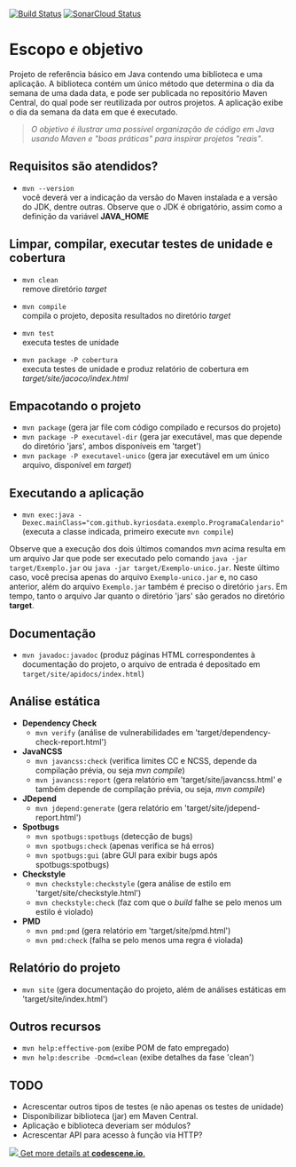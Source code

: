 [![Build Status](https://travis-ci.com/kyriosdata/exemplo.svg?branch=develop)](https://travis-ci.com/kyriosdata/exemplo)
[![SonarCloud Status](https://sonarcloud.io/api/project_badges/measure?project=com.github.kyriosdata%3Aexemplo%3Adevelop&metric=alert_status)](https://sonarcloud.io/dashboard?id=com.github.kyriosdata%3Aexemplo%3Adevelop)

# Escopo e objetivo
Projeto de referência básico em Java contendo uma biblioteca e uma aplicação. 
A biblioteca contém um único método que determina o dia da semana de uma 
dada data, e pode ser publicada no repositório Maven Central, do qual pode
ser reutilizada por outros projetos. A aplicação exibe o dia da semana da 
data em que é executado.

> _O objetivo é ilustrar uma possível organização de código em Java usando
Maven e "boas práticas" para inspirar projetos "reais"_.

## Requisitos são atendidos?
- `mvn --version`<br>
você deverá ver a indicação da versão do Maven instalada e
a versão do JDK, dentre outras. Observe que o JDK é obrigatório, assim como
a definição da variável **JAVA_HOME**


## Limpar, compilar, executar testes de unidade e cobertura
- `mvn clean`<br>
remove diretório _target_

- `mvn compile`<br>
compila o projeto, deposita resultados no diretório _target_

- `mvn test`<br>
executa testes de unidade

- `mvn package -P cobertura`<br>
executa testes de unidade e produz relatório de 
cobertura em _target/site/jacoco/index.html_

## Empacotando o projeto
- `mvn package` (gera jar file com código compilado e recursos do projeto)
- `mvn package -P executavel-dir` (gera jar executável, mas que depende do 
diretório 'jars', ambos disponíveis em 'target')
- `mvn package -P executavel-unico` (gera jar executável em um único arquivo, 
disponível em _target_)

## Executando a aplicação
- `mvn exec:java -Dexec.mainClass="com.github.kyriosdata.exemplo.ProgramaCalendario"` 
(executa a classe indicada, primeiro execute `mvn compile`)

Observe que a execução dos dois últimos comandos _mvn_ acima resulta em um 
arquivo Jar
que pode ser executado pelo comando `java -jar target/Exemplo.jar` ou
`java -jar target/Exemplo-unico.jar`. Neste último caso, você precisa apenas 
do arquivo `Exemplo-unico.jar` e, no caso anterior, além do 
arquivo `Exemplo.jar` também é preciso o diretório `jars`. Em tempo, tanto 
o arquivo Jar quanto o diretório 'jars' são gerados
no diretório **target**.

## Documentação
- `mvn javadoc:javadoc` (produz páginas HTML correspondentes à documentação 
do projeto, o arquivo de entrada é depositado em 
`target/site/apidocs/index.html`)

## Análise estática
- **Dependency Check**
  - `mvn verify` (análise de vulnerabilidades em 
  'target/dependency-check-report.html')
- **JavaNCSS**
  - `mvn javancss:check` (verifica limites CC e NCSS, depende da compilação
prévia, ou seja _mvn compile_)
  - `mvn javancss:report` (gera relatório em 'target/site/javancss.html' e 
também depende de compilação prévia, ou seja, _mvn compile_)
- **JDepend**
  - `mvn jdepend:generate` (gera relatório em 'target/site/jdepend-report.html')
- **Spotbugs**
  - `mvn spotbugs:spotbugs` (detecção de bugs)
   - `mvn spotbugs:check` (apenas verifica se há erros)
  - `mvn spotbugs:gui` (abre GUI para exibir bugs após spotbugs:spotbugs)
- **Checkstyle**
  - `mvn checkstyle:checkstyle` (gera análise de estilo em 
 'target/site/checkstyle.html')
  - `mvn checkstyle:check` (faz com que o _build_ falhe se pelo menos
um estilo é violado)
- **PMD**
  - `mvn pmd:pmd` (gera relatório em 'target/site/pmd.html')
  - `mvn pmd:check` (falha se pelo menos uma regra é violada)

## Relatório do projeto
- `mvn site` (gera documentação do projeto, além de análises estáticas em
'target/site/index.html')

## Outros recursos
- `mvn help:effective-pom` (exibe POM de fato empregado)
- `mvn help:describe -Dcmd=clean` (exibe detalhes da fase 'clean')

## TODO
- Acrescentar outros tipos de testes (e não apenas os testes de unidade)
- Disponibilizar biblioteca (jar) em Maven Central.
- Aplicação e biblioteca deveriam ser módulos?
- Acrescentar API para acesso à função via HTTP?

[![](https://codescene.io/projects/1157/status.svg) Get more details at **codescene.io**.](https://codescene.io/projects/1157/jobs/latest-successful/results)
